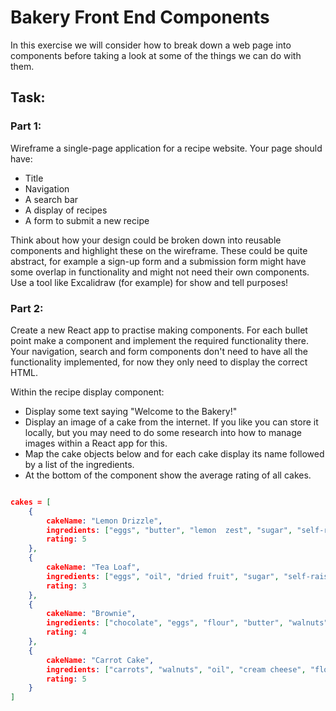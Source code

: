 # Bakery Front End Components

In this exercise we will consider how to break down a web page into components before taking a look at some of the things we can do with them.

## Task:

### Part 1:

Wireframe a single-page application for a recipe website. Your page should have:

- Title
- Navigation
- A search bar
- A display of recipes
- A form to submit a new recipe

Think about how your design could be broken down into reusable components and highlight these on the wireframe. These could be quite abstract, for example a sign-up form and a submission form might have some overlap in functionality and might not need their own components. Use a tool like Excalidraw (for example) for show and tell purposes!


### Part 2:

Create a new React app to practise making components. For each bullet point make a component and implement the required functionality there. Your navigation, search and form components don't need to have all the functionality implemented, for now they only need to display the correct HTML.

Within the recipe display component:

- Display some text saying "Welcome to the Bakery!"
- Display an image of a cake from the internet. If you like you can store it locally, but you may need to do some research into how to manage images within a React app for this.
- Map the cake objects below and for each cake display its name followed by a list of the ingredients. 
- At the bottom of the component show the average rating of all cakes.

```json

cakes = [
    {
        cakeName: "Lemon Drizzle",
        ingredients: ["eggs", "butter", "lemon  zest", "sugar", "self-raising flour"],
        rating: 5
    },
    {
        cakeName: "Tea Loaf",
        ingredients: ["eggs", "oil", "dried fruit", "sugar", "self-raising flour", "strong tea"],
        rating: 3
    },
    {
        cakeName: "Brownie",
        ingredients: ["chocolate", "eggs", "flour", "butter", "walnuts"],
        rating: 4
    },
    {
        cakeName: "Carrot Cake",
        ingredients: ["carrots", "walnuts", "oil", "cream cheese", "flour", "sugar"],
        rating: 5
    }
]

```